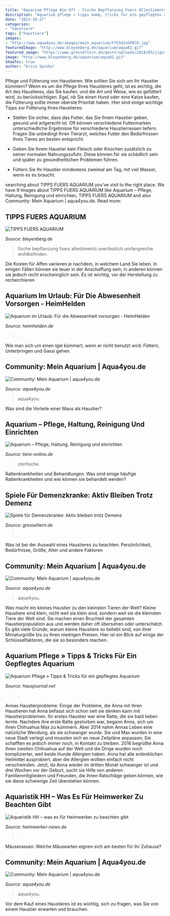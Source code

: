 ```yaml
---
title: "Aquarium Pflege Wie Oft - Fische Bepflanzung Fuers Allestimento Unerlässlich Umfangreiche Wohlbefinden"
description: "Aquarium pflege » tipps &amp; tricks für ein gepflegtes aquarium"
date: "2021-10-27"
categories:
- "haustiere"
tags: ["haustiere"]
images:
- "http://www.aqua4you.de/images/mein_aquarium/FfE5d1nGFBlR.jpg"
featuredImage: "http://www.bleyenberg.de/aquarium/aqua02.gif"
featured_image: "https://www.grosseltern.de/gecnt/uploads/2018/03/jigsaw-puzzle-497143_1280-1.jpg"
image: "http://www.bleyenberg.de/aquarium/aqua02.gif"
ShowToc: true
author: "Erica Spinka"
---
```



Pflege und Fütterung von Haustieren: Wie sollten Sie sich um Ihr Haustier kümmern?
Wenn es um die Pflege Ihres Haustieres geht, ist es wichtig, die Art des Haustieres, das Sie kaufen, und die Art und Weise, wie es gefüttert wird, zu berücksichtigen. Egal, ob Sie einen Hund oder eine Katze kaufen, die Fütterung sollte immer oberste Priorität haben. Hier sind einige wichtige Tipps zur Fütterung Ihres Haustieres:
- Stellen Sie sicher, dass das Futter, das Sie Ihrem Haustier geben, gesund und artgerecht ist. Oft können verschiedene Futtermarken unterschiedliche Ergebnisse für verschiedene Haustierrassen liefern. Fragen Sie unbedingt Ihren Tierarzt, welches Futter den Bedürfnissen Ihres Tieres am besten entspricht.

- Geben Sie Ihrem Haustier kein Fleisch oder Knochen zusätzlich zu seiner normalen Nahrungszufuhr. Diese können für sie schädlich sein und später zu gesundheitlichen Problemen führen.

- Füttern Sie Ihr Haustier mindestens zweimal am Tag, mit viel Wasser, wenn es es braucht.

	

		
searching about TIPPS FUERS AQUARIUM you've visit to the right place. We have 9 Images about TIPPS FUERS AQUARIUM like Aquarium – Pflege, Haltung, Reinigung und einrichten, TIPPS FUERS AQUARIUM and also Community: Mein Aquarium | aqua4you.de. Read more:
		
    
## TIPPS FUERS AQUARIUM

<img loading=lazy src="http://www.bleyenberg.de/aquarium/aqua02.gif" onerror="this.onerror=null;this.src='https://tse2.mm.bing.net/th?id=OIP.gBBN91_ckpRwdw4_N-B4_wAAAA&amp;pid=15.1';" alt="TIPPS FUERS AQUARIUM">

_Source: bleyenberg.de_

>fische bepflanzung fuers allestimento unerlässlich umfangreiche wohlbefinden. 

	

Die Kosten für Affen variieren je nachdem, in welchem Land Sie leben. In einigen Fällen können sie teuer in der Anschaffung sein, in anderen können sie jedoch recht erschwinglich sein. Es ist wichtig, vor der Herstellung zu recherchieren

    
## Aquarium Im Urlaub: Für Die Abwesenheit Vorsorgen - HeimHelden

<img loading=lazy src="https://www.heimhelden.de/wp-content/uploads/2013/02/aquarium.jpg" onerror="this.onerror=null;this.src='https://tse3.mm.bing.net/th?id=OIP.CEfcrBN98coLQJZVwVPhuAHaE8&amp;pid=15.1';" alt="Aquarium im Urlaub: Für die Abwesenheit vorsorgen - HeimHelden">

_Source: heimhelden.de_

>. 

	

Wie man sich um einen Igel kümmert, wenn er nicht benutzt wird: Füttern, Unterbringen und Gassi gehen.

    
## Community: Mein Aquarium | Aqua4you.de

<img loading=lazy src="http://www.aqua4you.de/images/mein_aquarium/FfE5d1nGFBlR.jpg" onerror="this.onerror=null;this.src='https://tse4.mm.bing.net/th?id=OIP.bnyulOc49f1PVWm6HXVKBwHaD3&amp;pid=15.1';" alt="Community: Mein Aquarium | aqua4you.de">

_Source: aqua4you.de_

>aqua4you. 

	

Was sind die Vorteile einer Maus als Haustier?

    
## Aquarium – Pflege, Haltung, Reinigung Und Einrichten

<img loading=lazy src="https://i0.wp.com/www.tiere-online.de/wp-content/uploads/2018/01/aquarium.jpg?resize=678%2C381" onerror="this.onerror=null;this.src='https://tse3.mm.bing.net/th?id=OIP.fD9wODcT6TCn-hooK9gL4AHaEK&amp;pid=15.1';" alt="Aquarium – Pflege, Haltung, Reinigung und einrichten">

_Source: tiere-online.de_

>zierfische. 

	

Rattenkrankheiten und Behandlungen: Was sind einige häufige Rattenkrankheiten und wie können sie behandelt werden?

    
## Spiele Für Demenzkranke: Aktiv Bleiben Trotz Demenz

<img loading=lazy src="https://www.grosseltern.de/gecnt/uploads/2018/03/jigsaw-puzzle-497143_1280-1.jpg" onerror="this.onerror=null;this.src='https://tse3.mm.bing.net/th?id=OIP.oEnERl1_Iaj_5EQAnK2_ggHaEK&amp;pid=15.1';" alt="Spiele für Demenzkranke: Aktiv bleiben trotz Demenz">

_Source: grosseltern.de_

>. 

	

Was ist bei der Auswahl eines Haustieres zu beachten: Persönlichkeit, Bedürfnisse, Größe, Alter und andere Faktoren

    
## Community: Mein Aquarium | Aqua4you.de

<img loading=lazy src="http://www.aqua4you.de/images/mein_aquarium/0aDsbYz07QK6.jpg" onerror="this.onerror=null;this.src='https://tse2.mm.bing.net/th?id=OIP.VMnWNHGaepiaN1RnGr0jhgHaE6&amp;pid=15.1';" alt="Community: Mein Aquarium | aqua4you.de">

_Source: aqua4you.de_

>aqua4you. 

	

Was macht ein kleines Haustier zu den kleinsten Tieren der Welt?
Kleine Haustiere sind klein, nicht weil sie klein sind, sondern weil sie die kleinsten Tiere der Welt sind. Sie machen einen Bruchteil der gesamten Haustierpopulation aus und werden daher oft übersehen oder unterschätzt. Es gibt viele Gründe, warum kleine Haustiere so beliebt sind, von ihrer Miniaturgröße bis zu ihren niedrigen Preisen. Hier ist ein Blick auf einige der Schlüsselfaktoren, die sie so besonders machen.

    
## Aquarium Pflege » Tipps &amp; Tricks Für Ein Gepflegtes Aquarium

<img loading=lazy src="https://www.hausjournal.net/wp-content/uploads/Aquarium-Pflege-350x233.jpg" onerror="this.onerror=null;this.src='https://tse2.mm.bing.net/th?id=OIP.8Av8cqzlHEXeK7rAndhwuwAAAA&amp;pid=15.1';" alt="Aquarium Pflege » Tipps &amp; Tricks für ein gepflegtes Aquarium">

_Source: hausjournal.net_

>. 

	

Annas Haustierprobleme: Einige der Probleme, die Anna mit ihren Haustieren hat
Anna befasst sich schon seit sie denken kann mit Haustierproblemen. Ihr erstes Haustier war eine Ratte, die sie bald lieben lernte. Nachdem ihre erste Ratte gestorben war, begann Anna, sich um ihren Chihuahua Max zu kümmern. Aber 2014 nahm Annas Leben eine natürliche Wendung, als sie schwanger wurde. Sie und Max wurden in eine neue Stadt verlegt und mussten sich an neue Zeitpläne anpassen; Sie schafften es jedoch immer noch, in Kontakt zu bleiben. 2016 begrüßte Anna ihren zweiten Chihuahua auf der Welt und die Dinge wurden noch komplizierter, weil beide Hunde Allergien haben. Anna hat alle erdenklichen Heilmittel ausprobiert, aber die Allergien wollten einfach nicht verschwinden. Jetzt, da Anna wieder im dritten Monat schwanger ist und drei Wochen vor der Geburt, sucht sie Hilfe von anderen Familienmitgliedern und Freunden, die ihnen Ratschläge geben können, wie sie diese schwierige Zeit überstehen können.

    
## Aquaristik HH – Was Es Für Heimwerker Zu Beachten Gibt

<img loading=lazy src="http://www.heimwerker-news.de/wp-content/uploads/2017/05/Aquaristik-HH-farbenfroh-.jpg" onerror="this.onerror=null;this.src='https://tse1.mm.bing.net/th?id=OIP.Ae36xOpqlnjX9T7BrH_31QHaDr&amp;pid=15.1';" alt="Aquaristik HH – was es für Heimwerker zu beachten gibt">

_Source: heimwerker-news.de_

>. 

	

Mäuserassen: Welche Mäusearten eignen sich am besten für Ihr Zuhause?

    
## Community: Mein Aquarium | Aqua4you.de

<img loading=lazy src="http://www.aqua4you.de/images/mein_aquarium/xAu7oCREA0Aj.jpg" onerror="this.onerror=null;this.src='https://tse4.mm.bing.net/th?id=OIP.lhAhpFbqBJzQTuBPf7pPIAAAAA&amp;pid=15.1';" alt="Community: Mein Aquarium | aqua4you.de">

_Source: aqua4you.de_

>aqua4you. 

	

Vor dem Kauf eines Haustieres ist es wichtig, sich zu fragen, was Sie von einem Haustier erwarten und brauchen.

